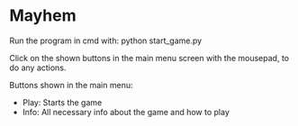 # Mayhem 

Run the program in cmd with: python start_game.py

Click on the shown buttons in the main menu screen with the mousepad, to do any actions. 

Buttons shown in the main menu:
- Play: Starts the game
- Info: All necessary info about the game and how to play